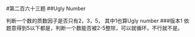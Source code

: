 #第二百六十三题
##Ugly Number

判断一个数的质数因子是否只有2，3，5， 其中1也算Ugly number
###版本1
依题意得到5以下都是，判断一个数能否被2-5整除，可以就循环，不行就不是。
